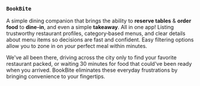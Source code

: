 ### `BookBite`

A simple dining companion that brings the ability to **reserve tables** & **order food** to **dine-in**, and even a simple **takeaway**. All in one app!
Listing trustworthy restaurant profiles, category‑based menus, and clear details about menu items so decisions are fast and confident. Easy filtering options allow you to zone in on *your* perfect meal within minutes.

We've all been there, driving across the city only to find your favorite restaurant packed, or waiting 30 minutes for food that could've been ready when you arrived. BookBite eliminates these everyday frustrations by bringing convenience to your fingertips.